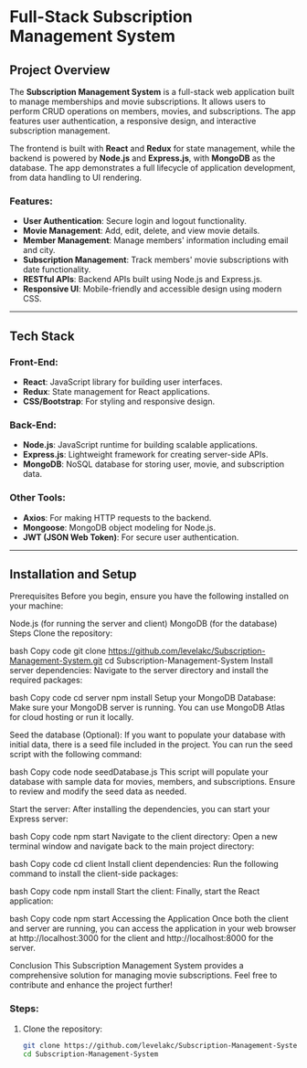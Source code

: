 # Full-Stack Subscription Management System

## Project Overview

The **Subscription Management System** is a full-stack web application built to manage memberships and movie subscriptions. It allows users to perform CRUD operations on members, movies, and subscriptions. The app features user authentication, a responsive design, and interactive subscription management.

The frontend is built with **React** and **Redux** for state management, while the backend is powered by **Node.js** and **Express.js**, with **MongoDB** as the database. The app demonstrates a full lifecycle of application development, from data handling to UI rendering.

### Features:
- **User Authentication**: Secure login and logout functionality.
- **Movie Management**: Add, edit, delete, and view movie details.
- **Member Management**: Manage members' information including email and city.
- **Subscription Management**: Track members' movie subscriptions with date functionality.
- **RESTful APIs**: Backend APIs built using Node.js and Express.js.
- **Responsive UI**: Mobile-friendly and accessible design using modern CSS.

---

## Tech Stack

### Front-End:
- **React**: JavaScript library for building user interfaces.
- **Redux**: State management for React applications.
- **CSS/Bootstrap**: For styling and responsive design.

### Back-End:
- **Node.js**: JavaScript runtime for building scalable applications.
- **Express.js**: Lightweight framework for creating server-side APIs.
- **MongoDB**: NoSQL database for storing user, movie, and subscription data.

### Other Tools:
- **Axios**: For making HTTP requests to the backend.
- **Mongoose**: MongoDB object modeling for Node.js.
- **JWT (JSON Web Token)**: For secure user authentication.

---

## Installation and Setup

Prerequisites
Before you begin, ensure you have the following installed on your machine:

Node.js (for running the server and client)
MongoDB (for the database)
Steps
Clone the repository:

bash
Copy code
git clone https://github.com/levelakc/Subscription-Management-System.git
cd Subscription-Management-System
Install server dependencies: Navigate to the server directory and install the required packages:

bash
Copy code
cd server
npm install
Setup your MongoDB Database: Make sure your MongoDB server is running. You can use MongoDB Atlas for cloud hosting or run it locally.

Seed the database (Optional): If you want to populate your database with initial data, there is a seed file included in the project. You can run the seed script with the following command:

bash
Copy code
node seedDatabase.js
This script will populate your database with sample data for movies, members, and subscriptions. Ensure to review and modify the seed data as needed.

Start the server: After installing the dependencies, you can start your Express server:

bash
Copy code
npm start
Navigate to the client directory: Open a new terminal window and navigate back to the main project directory:

bash
Copy code
cd client
Install client dependencies: Run the following command to install the client-side packages:

bash
Copy code
npm install
Start the client: Finally, start the React application:

bash
Copy code
npm start
Accessing the Application
Once both the client and server are running, you can access the application in your web browser at http://localhost:3000 for the client and http://localhost:8000 for the server.

Conclusion
This Subscription Management System provides a comprehensive solution for managing movie subscriptions. Feel free to contribute and enhance the project further!

### Steps:
1. Clone the repository:
   ```bash
   git clone https://github.com/levelakc/Subscription-Management-System.git
   cd Subscription-Management-System
